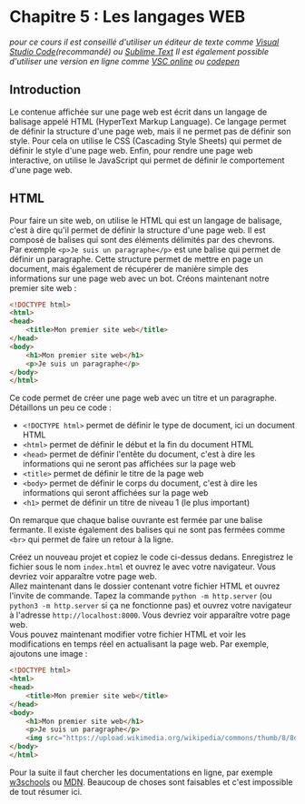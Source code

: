 # Chapitre 5 : Les langages WEB

*pour ce cours il est conseillé d'utiliser un éditeur de texte comme [Visual Studio Code](https://code.visualstudio.com/)(recommandé) ou [Sublime Text](https://www.sublimetext.com/)*
*Il est également possible d'utiliser une version en ligne comme [VSC online](https://vscode.dev/) ou [codepen](https://codepen.io/)*

## Introduction
Le contenue affichée sur une page web est écrit dans un langage de balisage appelé HTML (HyperText Markup Language). Ce langage permet de définir la structure d'une page web, mais il ne permet pas de définir son style. Pour cela on utilise le CSS (Cascading Style Sheets) qui permet de définir le style d'une page web. Enfin, pour rendre une page web interactive, on utilise le JavaScript qui permet de définir le comportement d'une page web.

## HTML
Pour faire un site web, on utilise le HTML qui est un langage de balisage, c'est à dire qu'il permet de définir la structure d'une page web. Il est composé de balises qui sont des éléments délimités par des chevrons.  
Par exemple `<p>Je suis un paragraphe</p>` est une balise qui permet de définir un paragraphe.
Cette structure permet de mettre en page un document, mais également de récupérer de manière simple des informations sur une page web avec un bot.
Créons maintenant notre premier site web :
```html
<!DOCTYPE html>
<html>
<head>
    <title>Mon premier site web</title>
</head>
<body>
    <h1>Mon premier site web</h1>
    <p>Je suis un paragraphe</p>
</body>
</html>
```
Ce code permet de créer une page web avec un titre et un paragraphe.
Détaillons un peu ce code :
- `<!DOCTYPE html>` permet de définir le type de document, ici un document HTML
- `<html>` permet de définir le début et la fin du document HTML
- `<head>` permet de définir l'entête du document, c'est à dire les informations qui ne seront pas affichées sur la page web
- `<title>` permet de définir le titre de la page web
- `<body>` permet de définir le corps du document, c'est à dire les informations qui seront affichées sur la page web
- `<h1>` permet de définir un titre de niveau 1 (le plus important)

On remarque que chaque balise ouvrante est fermée par une balise fermante. Il existe également des balises qui ne sont pas fermées comme `<br>` qui permet de faire un retour à la ligne.

Créez un nouveau projet et copiez le code ci-dessus dedans. Enregistrez le fichier sous le nom `index.html` et ouvrez le avec votre navigateur. Vous devriez voir apparaître votre page web.  
Allez maintenant dans le dossier contenant votre fichier HTML et ouvrez l'invite de commande. Tapez la commande `python -m http.server` (ou `python3 -m http.server` si ça ne fonctionne pas) et ouvrez votre navigateur à l'adresse `http://localhost:8000`. Vous devriez voir apparaître votre page web.  
Vous pouvez maintenant modifier votre fichier HTML et voir les modifications en temps réel en actualisant la page web. Par exemple, ajoutons une image :
```html 
<!DOCTYPE html>
<html>
<head>
    <title>Mon premier site web</title>
</head>
<body>
    <h1>Mon premier site web</h1>
    <p>Je suis un paragraphe</p>
    <img src="https://upload.wikimedia.org/wikipedia/commons/thumb/8/8d/Smiley_head_happy.svg/1200px-Smiley_head_happy.svg.png" alt="Smiley">
</body>
</html>
```

Pour la suite il faut chercher les documentations en ligne, par exemple [w3schools](https://www.w3schools.com/html/default.asp) ou [MDN](https://developer.mozilla.org/fr/docs/Web/HTML). Beaucoup de choses sont faisables et c'est impossible de tout résumer ici.

